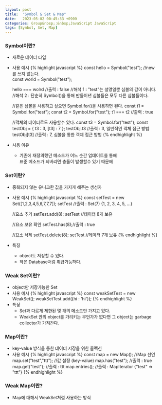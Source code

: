 ```yaml
---
layout: post
title:  "Symbol & Set & Map"
date:   2023-05-02 00:45:33 +0900
categories: Group&nbsp;:&nbsp;JavaScript JavaScript
tags: [Symbol, Set, Map]
---
```


### Symbol이란?

- 새로운 데이터 타입
- 사용 예시
    {% highlight javascript %}
    const hello = Symbol("test"); //new를 쓰지 않는다.   
    const world = Symbol("test");

    hello === wolrd //출력 : false
    //해석 1 : "test"는 설명일뿐 심볼의 값이 아니다.
    //해석 2 : 단순히 Symbol()을 통해 만들어낸 심볼들은 모두 다른 심볼들이다.

    //같은 심볼을 사용하고 싶으면 Symbol.for()을 사용하면 된다.
    const t1 = Symbol.for("test");
    const t2 = Symbol.for("test");
    t1 === t2 //출력 : true

    //객체의 데이터로도 사용할수 있다.
    const t3 = Symbol.for("test");
    const testObj = {
        t3 : 3,
        [t3] : 7
    };
    testObj.t3  //출력 : 3, 일반적인 객체 접근 방법
    testObj[t3] //출력 : 7, 심볼을 통한 객체 접근 방법
    {% endhighlight %}
- 사용 이유
    - 기존에 재정의했던 메소드가 어느 순간 업데이트를 통해  
    표준 메소드가 되버리면 충돌이 발생할수 있기 때문에

### Set이란?

- 중복되지 않는 유니크한 값을 가지게 해주는 생성자
- 사용 예시
    {% highlight javascript %}
    const setTest = new Set([1,2,3,4,5,6,7,7,7]);
    setTest //출력 : Set(7) {1, 2, 3, 4, 5, …}

    //요소 추가
    setTest.add(8);
    setTest //데이터 8개 보유

    //요소 보유 확인
    setTest.has(8);//출력 : true

    //요소 삭제
    setTest.delete(8);
    setTest //데이터 7개 보유
    {% endhighlight %}
- 특징
    - object도 저장할 수 있다.
    - 작은 Database처럼 취급가능하다.

### Weak Set이란?

- object만 저장가능한 Set
- 사용 예시
    {% highlight javascript %}
    const weakSetTest = new WeakSet();
    weakSetTest.add({hi : 'hi'});
    {% endhighlight %}
- 특징
    - Set과 다르게 제한된 몇 개의 메소드만 가지고 있다.
    - WeakSet 안의 object를 가리키는 무언가가 없다면 그 object는 garbage collector가 가져간다.

### Map이란?

- key-value 방식을 통한 데이터 저장을 위한 콜렉션
- 사용 예시
    {% highlight javascript %}
    const map = new Map();  //Map 선언
    map.set("test","ttt");   //값 설정 (key-value)
    map.has("test");        //출력 : true
    map.get("test");        //출력 : ttt
    map.entries();          //출력 : MapIterator {"test" => "ttt"}
    {% endhighlight %}

### Weak Map이란?

- Map에 대해서 WeakSet처럼 사용하는 방식